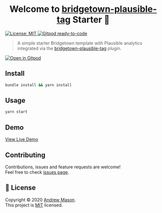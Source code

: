 <h1 align="center">Welcome to <a href="https://github.com/andrewmcodes/bridgetown-plausible-tag">bridgetown-plausible-tag</a> Starter 👋</h1>
<p>
  <a href="https://github.com/andrewmcodes/bridgetown-plausible-starter/blob/main/LICENSE" target="_blank">
    <img alt="License: MIT" src="https://img.shields.io/badge/License-MIT-yellow.svg" />
  </a>
  <a href="https://gitpod.io/#https://github.com/andrewmcodes/bridgetown-plausible-starter" target="_blank">
    <img alt="Gitpod ready-to-code" src="https://img.shields.io/badge/Gitpod-ready--to--code-blue?logo=gitpod" />
  </a>
</p>

> A simple starter Bridgetown template with Plausible analytics integrated via the [bridgetown-plausible-tag](https://github.com/andrewmcodes/bridgetown-plausible-tag) plugin.

[![Open in Gitpod](https://gitpod.io/button/open-in-gitpod.svg)](https://gitpod.io/#https://github.com/andrewmcodes/bridgetown-plausible-starter)

## Install

```sh
bundle install && yarn install
```

## Usage

```sh
yarn start
```

## Demo

[View Live Demo](https://andrewmcodes.github.io/bridgetown-plausible-starter/)

## Contributing

Contributions, issues and feature requests are welcome!<br />Feel free to check [issues page](https://github.com/andrewmcodes/bridgetown-plausible-starter/issues).

## 📝 License

Copyright © 2020 [Andrew Mason](https://github.com/andrewmcodes).<br />
This project is [MIT](https://github.com/andrewmcodes/bridgetown-plausible-starter/blob/main/LICENSE) licensed.
